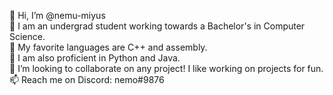 👋 Hi, I’m @nemu-miyus  
🔭 I am an undergrad student working towards a Bachelor's in Computer Science.  
👀 My favorite languages are C++ and assembly.  
🌱 I am also proficient in Python and Java.  
💞️ I’m looking to collaborate on any project! I like working on projects for fun.  
📫 Reach me on Discord: nemo#9876

